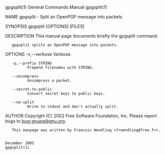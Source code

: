 gpgsplit(1)                                                   General Commands Manual                                                  gpgsplit(1)

NAME
       gpgsplit - Split an OpenPGP message into packets

SYNOPSIS
       gpgsplit [OPTIONS] [FILES]

DESCRIPTION
       This manual page documents briefly the gpgsplit command.

       gpgsplit splits an OpenPGP message into packets.

OPTIONS
       -v,--verbose
              Verbose.

       -p,--prefix STRING
              Prepend filenames with STRING.

       --uncompress
              Uncompress a packet.

       --secret-to-public
              Convert secret keys to public keys.

       --no-split
              Write to stdout and don't actually split.

AUTHOR
       Copyright (C) 2002 Free Software Foundation, Inc. Please report bugs to <bug-gnupg@gnu.org>.

       This manpage was written by Francois Wendling <frwendling@free.fr>.

                                                                   December 2005                                                       gpgsplit(1)
